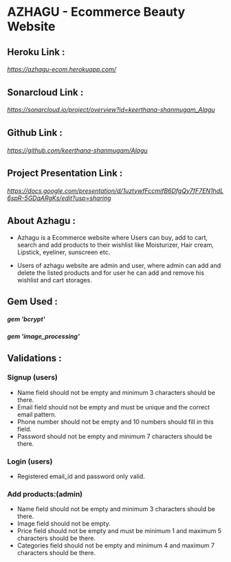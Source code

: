 # AZHAGU - Ecommerce Beauty Website  

## Heroku Link :
   ###### https://azhagu-ecom.herokuapp.com/ 

## Sonarcloud Link :
   ###### https://sonarcloud.io/project/overview?id=keerthana-shanmugam_Alagu

## Github Link :
   ###### https://github.com/keerthana-shanmugam/Alagu    

## Project Presentation Link :
   ###### https://docs.google.com/presentation/d/1uztywfFccmifB6DfgQy7fF7EN1hdL6spR-5GDaARgKs/edit?usp=sharing


## About Azhagu :
   * Azhagu is a Ecommerce website where Users can buy, add to cart, search and add products to their wishlist like Moisturizer, Hair cream, Lipstick, eyeliner, sunscreen etc.   

   * Users of azhagu website are admin and user, where admin can add and delete the listed products and for user he can add and remove his wishlist and cart storages. 

## Gem Used :
   ##### gem 'bcrypt'
   ##### gem 'image_processing'

## Validations :

 ### Signup (users)

   * Name field should not be empty and minimum 3 characters should be there. 
   * Email field should not be empty and must be unique and the correct email pattern.
   * Phone number should not be empty and 10 numbers should fill in this field.
   * Password should not be empty and minimum 7 characters should be there.

 ### Login (users)
   * Registered email_id and password only valid. 

 ### Add products:(admin)
   * Name field should not be empty and minimum 3 characters should be there. 
   * Image field should not be empty.
   * Price field should not be empty and must be minimum 1 and maximum 5 characters should be there.
   * Categories field should not be empty and minimum 4 and maximum 7 characters should be there.




<!-- This README would normally document whatever steps are necessary to get the
application up and running.

Things you may want to cover:

* Ruby version

* System dependencies

* Configuration

* Database creation

* Database initialization

* How to run the test suite

* Services (job queues, cache servers, search engines, etc.)

* Deployment instructions

* ...

Git add
git commit -m "testing dev branch"
git push -u origin dev (for first time)
git push origin dev (for every time)
 -->
